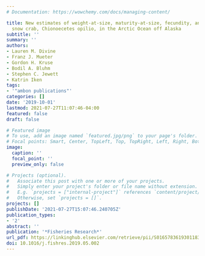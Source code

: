 ```yaml
---
# Documentation: https://wowchemy.com/docs/managing-content/

title: New estimates of weight-at-size, maturity-at-size, fecundity, and biomass of
  snow crab, Chionoecetes opilio, in the Arctic Ocean off Alaska
subtitle: ''
summary: ''
authors:
- Lauren M. Divine
- Franz J. Mueter
- Gordon H. Kruse
- Bodil A. Bluhm
- Stephen C. Jewett
- Katrin Iken
tags:
- '"ambon publications"'
categories: []
date: '2019-10-01'
lastmod: 2021-07-27T11:07:46-04:00
featured: false
draft: false

# Featured image
# To use, add an image named `featured.jpg/png` to your page's folder.
# Focal points: Smart, Center, TopLeft, Top, TopRight, Left, Right, BottomLeft, Bottom, BottomRight.
image:
  caption: ''
  focal_point: ''
  preview_only: false

# Projects (optional).
#   Associate this post with one or more of your projects.
#   Simply enter your project's folder or file name without extension.
#   E.g. `projects = ["internal-project"]` references `content/project/deep-learning/index.md`.
#   Otherwise, set `projects = []`.
projects: []
publishDate: '2021-07-27T15:07:46.240705Z'
publication_types:
- '2'
abstract: ''
publication: '*Fisheries Research*'
url_pdf: https://linkinghub.elsevier.com/retrieve/pii/S0165783619301183
doi: 10.1016/j.fishres.2019.05.002
---
```

